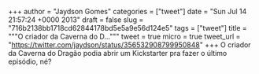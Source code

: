 
+++
author = "Jaydson Gomes"
categories = ["tweet"]
date = "Sun Jul 14 21:57:24 +0000 2013"
draft = false
slug = "716b2138bb1718cd62844178bd5e5a9e56d124e5"
tags = ["tweet"]
title = """O criador da Caverna do D..."""
tweet = true
micro = true
tweet_url = "https://twitter.com/jaydson/status/356532908799950848"
+++
O criador da Caverna do Dragão podia abrir um Kickstarter pra fazer o último episódio, né?
